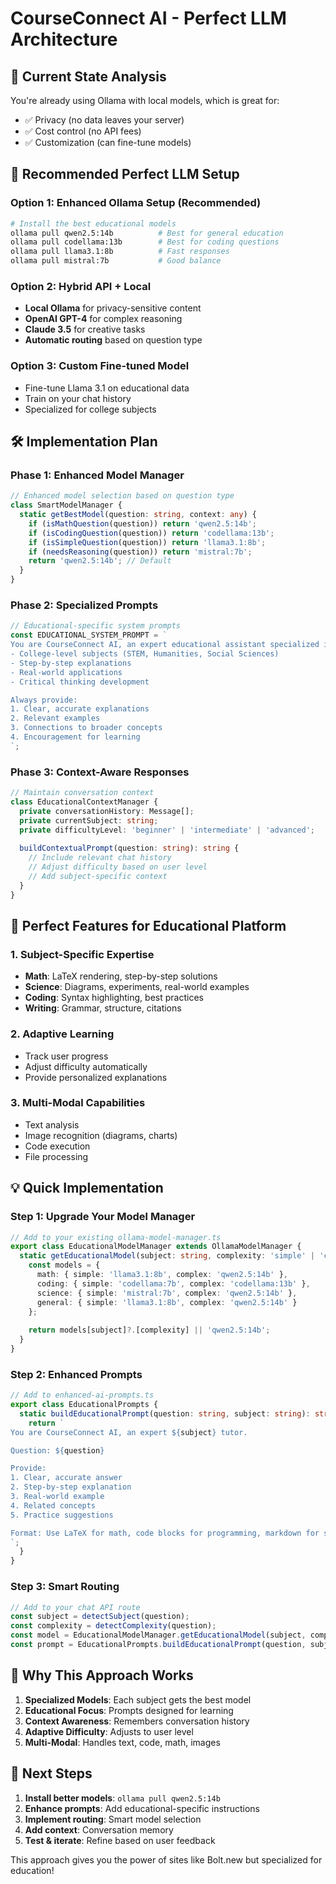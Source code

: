 # CourseConnect AI - Perfect LLM Architecture

## 🎯 **Current State Analysis**
You're already using Ollama with local models, which is great for:
- ✅ Privacy (no data leaves your server)
- ✅ Cost control (no API fees)
- ✅ Customization (can fine-tune models)

## 🚀 **Recommended Perfect LLM Setup**

### **Option 1: Enhanced Ollama Setup (Recommended)**
```bash
# Install the best educational models
ollama pull qwen2.5:14b          # Best for general education
ollama pull codellama:13b        # Best for coding questions
ollama pull llama3.1:8b          # Fast responses
ollama pull mistral:7b           # Good balance
```

### **Option 2: Hybrid API + Local**
- **Local Ollama** for privacy-sensitive content
- **OpenAI GPT-4** for complex reasoning
- **Claude 3.5** for creative tasks
- **Automatic routing** based on question type

### **Option 3: Custom Fine-tuned Model**
- Fine-tune Llama 3.1 on educational data
- Train on your chat history
- Specialized for college subjects

## 🛠 **Implementation Plan**

### **Phase 1: Enhanced Model Manager**
```typescript
// Enhanced model selection based on question type
class SmartModelManager {
  static getBestModel(question: string, context: any) {
    if (isMathQuestion(question)) return 'qwen2.5:14b';
    if (isCodingQuestion(question)) return 'codellama:13b';
    if (isSimpleQuestion(question)) return 'llama3.1:8b';
    if (needsReasoning(question)) return 'mistral:7b';
    return 'qwen2.5:14b'; // Default
  }
}
```

### **Phase 2: Specialized Prompts**
```typescript
// Educational-specific system prompts
const EDUCATIONAL_SYSTEM_PROMPT = `
You are CourseConnect AI, an expert educational assistant specialized in:
- College-level subjects (STEM, Humanities, Social Sciences)
- Step-by-step explanations
- Real-world applications
- Critical thinking development

Always provide:
1. Clear, accurate explanations
2. Relevant examples
3. Connections to broader concepts
4. Encouragement for learning
`;
```

### **Phase 3: Context-Aware Responses**
```typescript
// Maintain conversation context
class EducationalContextManager {
  private conversationHistory: Message[];
  private currentSubject: string;
  private difficultyLevel: 'beginner' | 'intermediate' | 'advanced';
  
  buildContextualPrompt(question: string): string {
    // Include relevant chat history
    // Adjust difficulty based on user level
    // Add subject-specific context
  }
}
```

## 🎯 **Perfect Features for Educational Platform**

### **1. Subject-Specific Expertise**
- **Math**: LaTeX rendering, step-by-step solutions
- **Science**: Diagrams, experiments, real-world examples
- **Coding**: Syntax highlighting, best practices
- **Writing**: Grammar, structure, citations

### **2. Adaptive Learning**
- Track user progress
- Adjust difficulty automatically
- Provide personalized explanations

### **3. Multi-Modal Capabilities**
- Text analysis
- Image recognition (diagrams, charts)
- Code execution
- File processing

## 💡 **Quick Implementation**

### **Step 1: Upgrade Your Model Manager**
```typescript
// Add to your existing ollama-model-manager.ts
export class EducationalModelManager extends OllamaModelManager {
  static getEducationalModel(subject: string, complexity: 'simple' | 'complex') {
    const models = {
      math: { simple: 'llama3.1:8b', complex: 'qwen2.5:14b' },
      coding: { simple: 'codellama:7b', complex: 'codellama:13b' },
      science: { simple: 'mistral:7b', complex: 'qwen2.5:14b' },
      general: { simple: 'llama3.1:8b', complex: 'qwen2.5:14b' }
    };
    
    return models[subject]?.[complexity] || 'qwen2.5:14b';
  }
}
```

### **Step 2: Enhanced Prompts**
```typescript
// Add to enhanced-ai-prompts.ts
export class EducationalPrompts {
  static buildEducationalPrompt(question: string, subject: string): string {
    return `
You are CourseConnect AI, an expert ${subject} tutor.

Question: ${question}

Provide:
1. Clear, accurate answer
2. Step-by-step explanation
3. Real-world example
4. Related concepts
5. Practice suggestions

Format: Use LaTeX for math, code blocks for programming, markdown for structure.
`;
  }
}
```

### **Step 3: Smart Routing**
```typescript
// Add to your chat API route
const subject = detectSubject(question);
const complexity = detectComplexity(question);
const model = EducationalModelManager.getEducationalModel(subject, complexity);
const prompt = EducationalPrompts.buildEducationalPrompt(question, subject);
```

## 🎯 **Why This Approach Works**

1. **Specialized Models**: Each subject gets the best model
2. **Educational Focus**: Prompts designed for learning
3. **Context Awareness**: Remembers conversation history
4. **Adaptive Difficulty**: Adjusts to user level
5. **Multi-Modal**: Handles text, code, math, images

## 🚀 **Next Steps**

1. **Install better models**: `ollama pull qwen2.5:14b`
2. **Enhance prompts**: Add educational-specific instructions
3. **Implement routing**: Smart model selection
4. **Add context**: Conversation memory
5. **Test & iterate**: Refine based on user feedback

This approach gives you the power of sites like Bolt.new but specialized for education!
